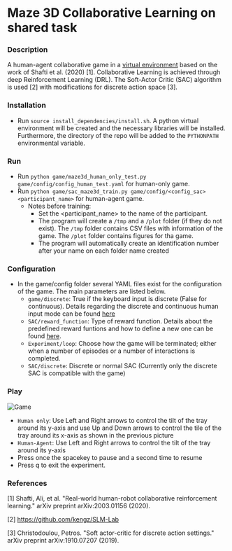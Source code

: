 # Maze 3D Collaborative Learning on shared task

### Description
A human-agent collaborative game in a [virtual environment](https://github.com/ThanasisTs/maze_RL/tree/main/maze3D) based on the work of Shafti et al. (2020) [1]. Collaborative Learning is achieved through deep Reinforcement Learning (DRL). The Soft-Actor Critic (SAC) algorithm is used [2] with modifications for discrete action space [3].


### Installation
* Run `source install_dependencies/install.sh`. A python virtual environment will be created and the necessary libraries will be installed. Furthermore, the directory of the repo will be added to the `PYTHONPATH` environmental variable.

### Run
* Run `python game/maze3d_human_only_test.py game/config/config_human_test.yaml` for human-only game.
* Run `python game/sac_maze3d_train.py game/config/<config_sac> <participant_name>` for human-agent game.
  * Notes before training: 
     * Set the <participant_name> to the name of the participant.
     * The program will create a `/tmp` and a `/plot` folder (if they do not exist). The `/tmp` folder contains CSV files with information of the game. The `/plot` folder contains figures for tha game.
     * The program will automatically create an identification number after your name on each folder name created

### Configuration
* In the game/config folder several YAML files exist for the configuration of the game. The main parameters are listed below.
    * `game/discrete`: True if the keyboard input is discrete (False for continuous). Details regarding the discrete and continuous human input mode can be found [here](https://github.com/ThanasisTs/maze_RL/tree/main/game)
    * `SAC/reward_function`: Type of reward function. Details about the predefined reward funtions and how to define a new one can be found [here](https://github.com/ThanasisTs/maze_RL/tree/main/game).
    * `Experiment/loop`: Choose how the game will be terminated; either when a number of episodes or a number of interactions is completed.
    * `SAC/discrete`: Discrete or normal SAC (Currently only the discrete SAC is compatible with the game)
  
### Play
![Game](https://github.com/ThanasisTs/maze_RL/blob/main/pictures/maze_tilt.png)

* `Human only`: Use Left and Right arrows to control the tilt of the tray around its y-axis and use Up and Down arrows to control the tile of the tray around its x-axis as shown in the previous picture
* `Human-Agent`: Use Left and Right arrows to control the tilt of the tray around its y-axis
* Press once the spacekey to pause and a second time to resume
* Press q to exit the experiment.

### References
[1] Shafti, Ali, et al. "Real-world human-robot collaborative reinforcement learning." arXiv preprint arXiv:2003.01156 (2020).

[2] https://github.com/kengz/SLM-Lab

[3] Christodoulou, Petros. "Soft actor-critic for discrete action settings." arXiv preprint arXiv:1910.07207 (2019).

